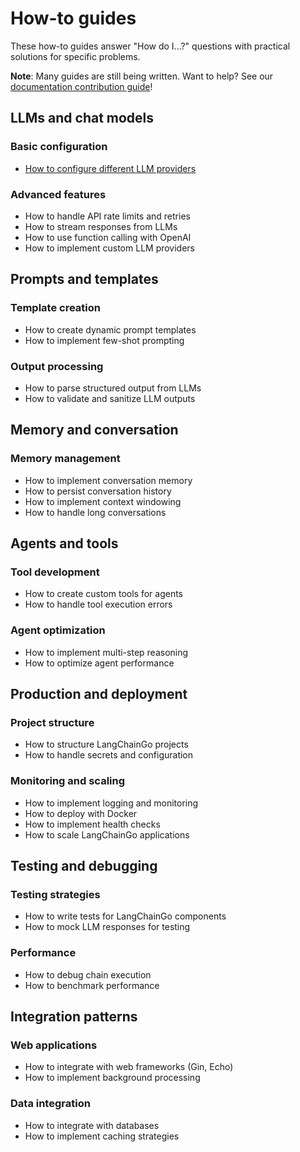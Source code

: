 # How-to guides

These how-to guides answer "How do I...?" questions with practical solutions for specific problems.

**Note**: Many guides are still being written. Want to help? See our [documentation contribution guide](/docs/contributing/documentation)!

## LLMs and chat models

### Basic configuration
- [How to configure different LLM providers](./configure-llm-providers)

### Advanced features
- How to handle API rate limits and retries
- How to stream responses from LLMs  
- How to use function calling with OpenAI
- How to implement custom LLM providers

## Prompts and templates

### Template creation
- How to create dynamic prompt templates
- How to implement few-shot prompting

### Output processing
- How to parse structured output from LLMs
- How to validate and sanitize LLM outputs

## Memory and conversation

### Memory management
- How to implement conversation memory
- How to persist conversation history
- How to implement context windowing
- How to handle long conversations

## Agents and tools

### Tool development
- How to create custom tools for agents
- How to handle tool execution errors

### Agent optimization
- How to implement multi-step reasoning
- How to optimize agent performance

## Production and deployment

### Project structure
- How to structure LangChainGo projects
- How to handle secrets and configuration

### Monitoring and scaling
- How to implement logging and monitoring
- How to deploy with Docker
- How to implement health checks
- How to scale LangChainGo applications

## Testing and debugging

### Testing strategies
- How to write tests for LangChainGo components
- How to mock LLM responses for testing

### Performance
- How to debug chain execution
- How to benchmark performance

## Integration patterns

### Web applications
- How to integrate with web frameworks (Gin, Echo)
- How to implement background processing

### Data integration
- How to integrate with databases
- How to implement caching strategies

